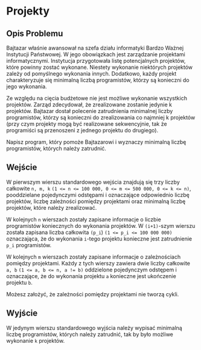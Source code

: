 # Projekty

## Opis Problemu

Bajtazar właśnie awansował na szefa działu informatyki Bardzo Ważnej Instytucji Państwowej. W jego obowiązkach jest zarządzanie projektami informatycznymi. Instytucja przygotowała listę potencjalnych projektów, które powinny zostać wykonane. Niestety wykonanie niektórych projektów zależy od pomyślnego wykonania innych. Dodatkowo, każdy projekt charakteryzuje się minimalną liczbą programistów, którzy są konieczni do jego wykonania.

Ze względu na cięcia budżetowe nie jest możliwe wykonanie wszystkich projektów. Zarząd zdecydował, że zrealizowane zostanie jedynie k projektów. Bajtazar dostał polecenie zatrudnienia minimalnej liczby programistów, którzy są konieczni do zrealizowania co najmniej k projektów (przy czym projekty mogą być realizowane sekwencyjnie, tak że programiści są przenoszeni z jednego projektu do drugiego).

Napisz program, który pomoże Bajtazarowi i wyznaczy minimalną liczbę programistów, których należy zatrudnić.

## Wejście

W pierwszym wierszu standardowego wejścia znajdują się trzy liczby całkowite `n, m, k` `(1 <= n <= 100 000, 0 <= m <= 500 000, 0 <= k <= n)`, pooddzielane pojedynczymi odstępami i oznaczające odpowiednio liczbę projektów, liczbę zależności pomiędzy projektami oraz minimalną liczbę projektów, które należy zrealizować.

W kolejnych `n` wierszach zostały zapisane informacje o liczbie programistów koniecznych do wykonania projektów. W `(i+1)`-szym wierszu została zapisana liczba całkowita `(p_i`) `(1 <= p_i <= 100 000 000)` oznaczająca, że do wykonania `i`-tego projektu konieczne jest zatrudnienie `p_i` programistów.

W kolejnych `m` wierszach zostały zapisane informacje o zależnościach pomiędzy projektami. Każdy z tych wierszy zawiera dwie liczby całkowite `a, b` `(1 <= a, b <= n, a != b)` oddzielone pojedynczym odstępem i oznaczające, że do wykonania projektu `a` konieczne jest ukończenie projektu `b`.

Możesz założyć, że zależności pomiędzy projektami nie tworzą cykli.

## Wyjście

W jedynym wierszu standardowego wyjścia należy wypisać minimalną liczbę programistów, których należy zatrudnić, tak by było możliwe wykonanie `k` projektów.

